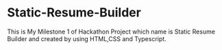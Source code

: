 # Static-Resume-Builder
This is My Milestone 1 of Hackathon Project which name is Static Resume Builder and created by using HTML,CSS and Typescript.
